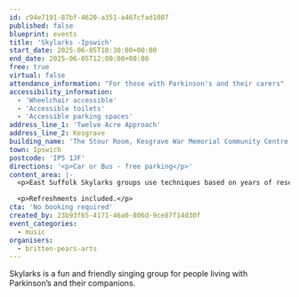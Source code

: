 ```yaml
---
id: c94e7191-87bf-4620-a351-a467cfad1087
published: false
blueprint: events
title: 'Skylarks -Ipswich'
start_date: 2025-06-05T10:30:00+00:00
end_date: 2025-06-05T12:00:00+00:00
free: true
virtual: false
attendance_information: "For those with Parkinson's and their carers"
accessibility_information:
  - 'Wheelchair accessible'
  - 'Accessible toilets'
  - 'Accessible parking spaces'
address_line_1: 'Twelve Acre Approach'
address_line_2: Kesgrave
building_name: 'The Stour Room, Kesgrave War Memorial Community Centre'
town: Ipswich
postcode: 'IP5 1JF'
directions: '<p>Car or Bus - free parking</p>'
content_area: |-
  <p>East Suffolk Skylarks groups use techniques based on years of research to help those with Parkison’s to maintain or improve their psychological and physical wellbeing through taking part in regular singing activity.</p>

  <p>Refreshments included.</p>
cta: 'No booking required'
created_by: 23b93f65-4171-46a0-806d-9ce87f14d30f
event_categories:
  - music
organisers:
  - britten-pears-arts
---
```

Skylarks is a fun and friendly singing group for people living with Parkinson’s and their companions.